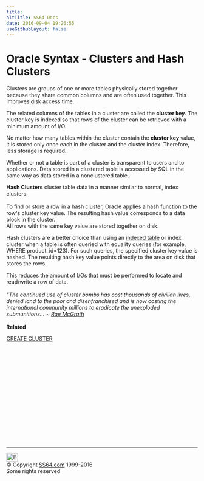 ```yaml
---
title:
altTitle: SS64 Docs
date: 2016-09-04 19:26:55
useGithubLayout: false
---
```

<!-- #BeginLibraryItem "/Library/head_orasyntax.lbi" --><!-- #EndLibraryItem --><h1>Oracle Syntax -  Clusters and Hash Clusters</h1>
<p>Clusters are groups of one or more tables physically stored together because they share common columns and are often used together. This improves disk access
time.</p>
<p>The related columns of the tables in a cluster are called the <b>cluster key</b>.
The cluster key is indexed so that rows of the cluster can be retrieved with a minimum amount of I/O.</p>
<p>No matter how many  tables within the cluster contain the <b>cluster key </b>value,
it is stored only once each in the cluster and the cluster index. Therefore, less storage is required.</p>
<p>Whether or not a table is part of a cluster is transparent to users and to applications. Data stored in a clustered table is accessed by SQL in the same way as data stored
in a nonclustered table.</p>
<p><b>Hash Clusters</b> cluster table data in a manner similar to normal, index clusters. <br>
<br>
To find or store a row in a hash cluster, Oracle applies a hash function to the row's cluster key value. The resulting hash value corresponds to a data block in the cluster.<br>
All rows with the same key value are stored together on disk.</p>
<p>Hash clusters are a better choice than using an <a href="syntax-tables.html">indexed table</a> or index cluster
when a table is often queried with equality queries (for example, WHERE product_id=123).
For such queries, the specified cluster key value is hashed. The resulting hash key value points directly to the area on disk that stores the rows.</p>
<p>This reduces the amount of I/Os that must be performed to locate and read/write a row of data.<br>
<br>
<span class="quote"><i>"The continued use of cluster bombs has cost thousands of civilian lives, denied land to the poor and disenfranchised and is now costing the
international community millions to eradicate the unexploded submunitions… ~ <a href="http://www.landmineaction.org/">Rae McGrath</a></i></span><br>
<br>
<b>Related</b></p>
<p><a href="cluster_c.html">CREATE CLUSTER</a></p><!-- #BeginLibraryItem "/Library/foot_ora.lbi" --><p>
<!-- oracle-footer -->
<ins class="adsbygoogle" style="display:inline-block;width:300px;height:250px" data-ad-client="ca-pub-6140977852749469" data-ad-slot="4275490898"></ins>
<script>
(adsbygoogle = window.adsbygoogle || []).push({});
</script></p>
<hr>
<div id="bl" class="footer"><a href="syntax-clusters.html#"><img src="../images/top.png" width="30" height="22" alt="Back to the Top"></a></div>
<div id="br" class="footer, tagline">© Copyright <a href="../index.html">SS64.com</a> 1999-2016<br>
Some rights reserved</div><!-- #EndLibraryItem -->

